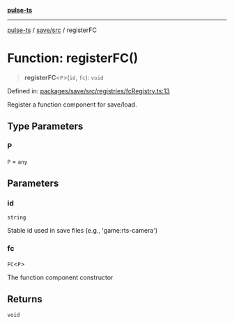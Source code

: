 [**pulse-ts**](../../../README.md)

***

[pulse-ts](../../../README.md) / [save/src](../README.md) / registerFC

# Function: registerFC()

> **registerFC**\<`P`\>(`id`, `fc`): `void`

Defined in: [packages/save/src/registries/fcRegistry.ts:13](https://github.com/jlehett/pulse-ts/blob/a2a18767041a6b69ca4c5f6131d2de266097750e/packages/save/src/registries/fcRegistry.ts#L13)

Register a function component for save/load.

## Type Parameters

### P

`P` = `any`

## Parameters

### id

`string`

Stable id used in save files (e.g., 'game:rts-camera')

### fc

`FC`\<`P`\>

The function component constructor

## Returns

`void`
